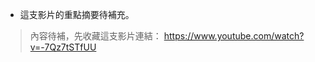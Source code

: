<!-- summary -->
- 這支影片的重點摘要待補充。
<!-- endsummary -->

> 內容待補，先收藏這支影片連結： https://www.youtube.com/watch?v=-7Qz7tSTfUU
